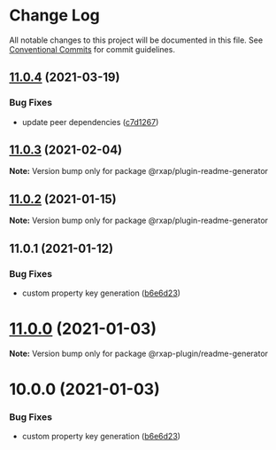 # Change Log

All notable changes to this project will be documented in this file.
See [Conventional Commits](https://conventionalcommits.org) for commit guidelines.

## [11.0.4](https://gitlab.com/rxap/packages/compare/@rxap/plugin-readme-generator@11.0.3...@rxap/plugin-readme-generator@11.0.4) (2021-03-19)


### Bug Fixes

* update peer dependencies ([c7d1267](https://gitlab.com/rxap/packages/commit/c7d12671f3efc198985cddee92caa2558e74b023))





## [11.0.3](https://gitlab.com/rxap/packages/compare/@rxap/plugin-readme-generator@11.0.2...@rxap/plugin-readme-generator@11.0.3) (2021-02-04)

**Note:** Version bump only for package @rxap/plugin-readme-generator





## [11.0.2](https://gitlab.com/rxap/packages/compare/@rxap/plugin-readme-generator@11.0.1...@rxap/plugin-readme-generator@11.0.2) (2021-01-15)

**Note:** Version bump only for package @rxap/plugin-readme-generator





## 11.0.1 (2021-01-12)


### Bug Fixes

* custom property key generation ([b6e6d23](https://gitlab.com/rxap/packages/commit/b6e6d23215f0b35e0de2d35003b186a3d435b8e4))





# [11.0.0](https://gitlab.com/rxap/packages/compare/@rxap-plugin/readme-generator@10.0.0...@rxap-plugin/readme-generator@11.0.0) (2021-01-03)

**Note:** Version bump only for package @rxap-plugin/readme-generator





# 10.0.0 (2021-01-03)


### Bug Fixes

* custom property key generation ([b6e6d23](https://gitlab.com/rxap/packages/commit/b6e6d23215f0b35e0de2d35003b186a3d435b8e4))
